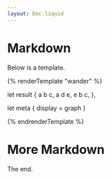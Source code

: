 ```yaml
---
layout: Doc.liquid
---
```


# Markdown

Below is a template.

{% renderTemplate "wander" %}

let result {
    a b c,
    a d e,
    e b c,
},

let meta {
    display = graph
}

{% endrenderTemplate %}

# More Markdown

The end.
